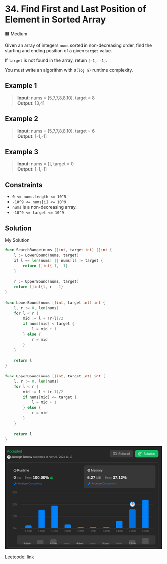 # 34. Find First and Last Position of Element in Sorted Array

🟧 Medium

Given an array of integers `nums` sorted in non-decreasing order, find the starting and ending position of a given `target` value.

If `target` is not found in the array, return `[-1, -1]`.

You must write an algorithm with `O(log n)` runtime complexity.

## Example 1

> **Input**:  nums = [5,7,7,8,8,10], target = 8 \
> **Output**: [3,4]

## Example 2

> **Input**:  nums = [5,7,7,8,8,10], target = 6 \
> **Output**: [-1,-1]

## Example 3

> **Input**:  nums = [], target = 0 \
> **Output**: [-1,-1]

## Constraints

* `0 <= nums.length <= 10^5`
* `-10^9 <= nums[i] <= 10^9`
* `nums` is a non-decreasing array.
* `-10^9 <= target <= 10^9`

## Solution

My Solution

```go
func SearchRange(nums []int, target int) []int {
    l := LowerBound(nums, target)
    if l == len(nums) || nums[l] != target {
        return []int{-1, -1}
    }

    r := UpperBound(nums, target)
    return []int{l, r - 1}
}

func LowerBound(nums []int, target int) int {
    l, r := 0, len(nums)
    for l < r {
        mid := l + (r-l)/2
        if nums[mid] < target {
            l = mid + 1
        } else {
            r = mid
        }
    }

    return l
}

func UpperBound(nums []int, target int) int {
    l, r := 0, len(nums)
    for l < r {
        mid := l + (r-l)/2
        if nums[mid] <= target {
            l = mid + 1
        } else {
            r = mid
        }
    }

    return l
}
```

![result](34.png)

Leetcode: [link](https://leetcode.com/problems/find-first-and-last-position-of-element-in-sorted-array/description/)
